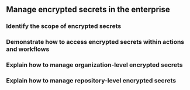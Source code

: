 ## Manage encrypted secrets in the enterprise

### Identify the scope of encrypted secrets



### Demonstrate how to access encrypted secrets within actions and workflows



### Explain how to manage organization-level encrypted secrets



### Explain how to manage repository-level encrypted secrets
